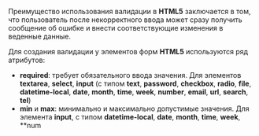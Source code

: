 Преимущество использования валидации в **HTML5** заключается в том, что пользователь после некорректного ввода может сразу получить сообщение об ошибке и внести соответствующие изменения в веденные данные.

Для создания валидации у элементов форм **HTML5** используются ряд атрибутов:
- **required**: требует обязательного ввода значения. Для элементов **textarea**, **select**, **input** (с типом **text**, **password**, **checkbox**, **radio**, **file**, **datetime-local**, **date**, **month**, **time**, **week**, **number**, **email**, **url**, **search**, **tel**)
- **min** и **max**: минимально и максимально допустимые значения. Для элемента **input**, с типом **datetime-local**, **date**, **month**, **time**, **week**, **num